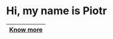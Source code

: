 # Hi, my name is Piotr


| [Know more](https://piotrkulisz.github.io) |
|------------------------------------------------|
